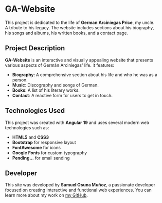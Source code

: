 # GA-Website

This project is dedicated to the life of **German Arciniegas Price**, my uncle. A tribute to his legacy. The website includes sections about his biography, his songs and albums, his written books, and a contact page.

## Project Description

**GA-Website** is an interactive and visually appealing website that presents various aspects of Germán Arciniegas' life. It features:

- **Biography**: A comprehensive section about his life and who he was as a person.
- **Music**: Discography and songs of German.
- **Books**: A list of his literary works.
- **Contact**: A reactive form for users to get in touch.

## Technologies Used

This project was created with **Angular 19** and uses several modern web technologies such as:

- **HTML5** and **CSS3**
- **Bootstrap** for responsive layout
- **FontAwesome** for icons
- **Google Fonts** for custom typography
- **Pending...** for email sending

## Developer

This site was developed by **Samuel Osuna Muñoz**, a passionate developer focused on creating interactive and functional web experiences. You can learn more about my work on [my GitHub](https://github.com/xSam08).
